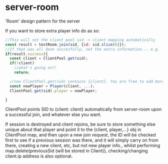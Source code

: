 # server-room
'Room' design pattern for the server



If you want to store extra player info do as so:

```javascript
//This will set the client pool sid -> client mapping automatically
const result = testRoom.join(sid, {id: sid.slice(6)});
//If that was all done succesfully, set the extra information... e.g.
if(result.success){
  const client = ClientPool.get(sid);
  if(!client)
    //what's going on?!
    return;

  //now ClientPool.get(sid) contains {client}. You are free to add more info as you wish, e.g:
  const newPlayer = Player(client, ...);
  ClientPool.get(sid).player = newPlayer;

}
```

ClientPool points SID to {client: client} automatically from server-room upon a successful join, and whatever else you want.

If session is destroyed and client rejoins, be sure to store something else unique
about that player and point it to the {client, player,...} obj in ClientPool map, and then upon a new join request, the ID will be checked first to see if a previous session was there, and it will simply carry on from there, creating a new client, etc, but not new player info., whilst performing map.delete(previousSid (will be stored in Client)), checking/changing client.ip address is also optional.
